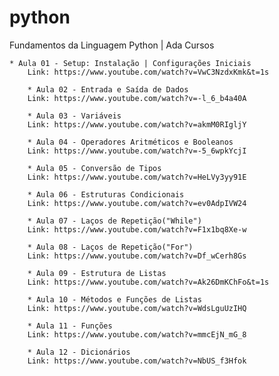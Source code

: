 # python
Fundamentos da Linguagem Python | Ada Cursos

    * Aula 01 - Setup: Instalação | Configurações Iniciais
		Link: https://www.youtube.com/watch?v=VwC3NzdxKmk&t=1s

		* Aula 02 - Entrada e Saída de Dados
		Link: https://www.youtube.com/watch?v=-l_6_b4a40A

		* Aula 03 - Variáveis 
		Link: https://www.youtube.com/watch?v=akmM0RIgljY

		* Aula 04 - Operadores Aritméticos e Booleanos
		Link: https://www.youtube.com/watch?v=-5_6wpkYcjI

		* Aula 05 - Conversão de Tipos
		Link: https://www.youtube.com/watch?v=HeLVy3yy91E

		* Aula 06 - Estruturas Condicionais
		Link: https://www.youtube.com/watch?v=ev0AdpIVW24

		* Aula 07 - Laços de Repetição("While")
		Link: https://www.youtube.com/watch?v=F1x1bq8Xe-w
		
		* Aula 08 - Laços de Repetição("For")
		Link: https://www.youtube.com/watch?v=Df_wCerh8Gs

		* Aula 09 - Estrutura de Listas
		Link: https://www.youtube.com/watch?v=Ak26DmKChFo&t=1s

		* Aula 10 - Métodos e Funções de Listas
		Link: https://www.youtube.com/watch?v=WdsLguUzIHQ

		* Aula 11 - Funções
		Link: https://www.youtube.com/watch?v=mmcEjN_mG_8

		* Aula 12 - Dicionários
		Link: https://www.youtube.com/watch?v=NbUS_f3Hfok
